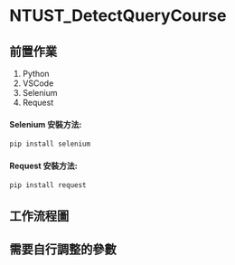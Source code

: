 # NTUST_DetectQueryCourse

## 前置作業
1. Python
2. VSCode
3. Selenium
4. Request
  #### Selenium 安裝方法:
  ```python
  pip install selenium
  ```
  #### Request 安裝方法:
  ```python
  pip install request
  ```

## 工作流程圖

## 需要自行調整的參數
